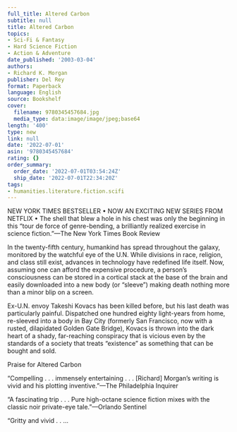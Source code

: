 ```yaml
---
full_title: Altered Carbon
subtitle: null
title: Altered Carbon
topics:
- Sci-Fi & Fantasy
- Hard Science Fiction
- Action & Adventure
date_published: '2003-03-04'
authors:
- Richard K. Morgan
publisher: Del Rey
format: Paperback
language: English
source: Bookshelf
cover:
  filename: 9780345457684.jpg
  media_type: data:image/image/jpeg;base64
length: '400'
type: new
link: null
date: '2022-07-01'
asin: '9780345457684'
rating: {}
order_summary:
  order_date: '2022-07-01T03:54:24Z'
  ship_date: '2022-07-01T22:34:20Z'
tags:
- humanities.literature.fiction.scifi
---
```

NEW YORK TIMES BESTSELLER • NOW AN EXCITING NEW SERIES FROM NETFLIX • The shell that blew a hole in his chest was only the beginning in this “tour de force of genre-bending, a brilliantly realized exercise in science fiction.”—The New York Times Book Review

In the twenty-fifth century, humankind has spread throughout the galaxy, monitored by the watchful eye of the U.N. While divisions in race, religion, and class still exist, advances in technology have redefined life itself. Now, assuming one can afford the expensive procedure, a person’s consciousness can be stored in a cortical stack at the base of the brain and easily downloaded into a new body (or “sleeve”) making death nothing more than a minor blip on a screen.

Ex-U.N. envoy Takeshi Kovacs has been killed before, but his last death was particularly painful. Dispatched one hundred eighty light-years from home, re-sleeved into a body in Bay City (formerly San Francisco, now with a rusted, dilapidated Golden Gate Bridge), Kovacs is thrown into the dark heart of a shady, far-reaching conspiracy that is vicious even by the standards of a society that treats “existence” as something that can be bought and sold.

Praise for Altered Carbon

“Compelling . . . immensely entertaining . . . [Richard] Morgan’s writing is vivid and his plotting inventive.”—The Philadelphia Inquirer

“A fascinating trip . . . Pure high-octane science fiction mixes with the classic noir private-eye tale.”—Orlando Sentinel

“Gritty and vivid . . ...

